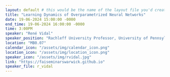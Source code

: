 ```yaml
---
layout: default # this would be the name of the layout file you'd create for events
title: "Learning Dynamics of Overparametrized Neural Networks"
date: 19-06-2024 15:00:00 -0000
end_time: 19-06-2024 16:00:00 -0000
time: 3:00PM
speaker: "René Vidal"
speaker_position: "Rachleff University Professor, University of Pennsylvania, USA"
location: "MB0.07"
calendar_icon: "/assets/img/calendar_icon.png"
location_icon: "/assets/img/location_icon.png"
speaker_icon: "/assets/img/rvidal.jpg"
link: "https://faiseminarswarwick.github.io"
speaker_file: r_vidal
---
```

